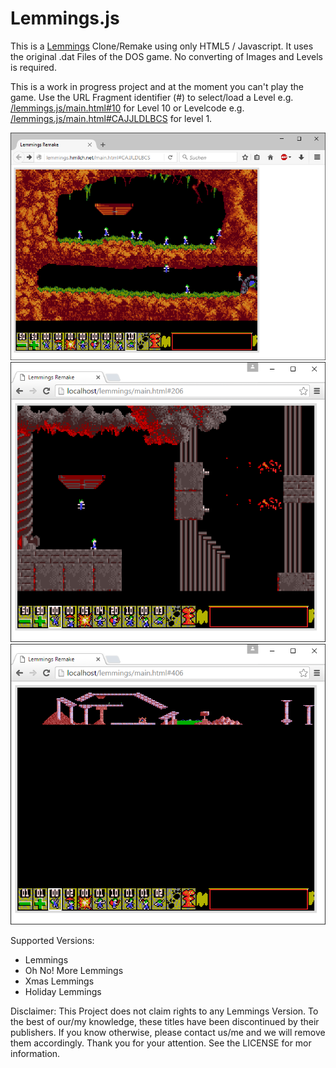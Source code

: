 # Lemmings.js
This is a [Lemmings](https://en.wikipedia.org/wiki/Lemmings_%28video_game%29) Clone/Remake using only HTML5 / Javascript. It uses the original .dat Files of the DOS game. No converting of Images and Levels is required.

This is a work in progress project and at the moment you can't play the game. Use the URL Fragment identifier (#) to select/load a Level e.g. [/lemmings.js/main.html#10](http://lemmings.hmilch.net/release.html#10) for Level 10 or Levelcode e.g. [/lemmings.js/main.html#CAJJLDLBCS](http://lemmings.hmilch.net/release.html#CAJJLDLBCS) for level 1.

![example1](docu/2016_03_03.png)
![example1](docu/2016_03_01.png)
![example1](docu/2016_03_01_zoom.png)


Supported Versions: 
- Lemmings
- Oh No! More Lemmings
- Xmas Lemmings
- Holiday Lemmings


Disclaimer: This Project does not claim rights to any Lemmings Version. To the best of our/my knowledge, these titles have been discontinued by their publishers. If you know otherwise, please contact us/me and we will remove them accordingly. Thank you for your attention. See the LICENSE for mor information.

